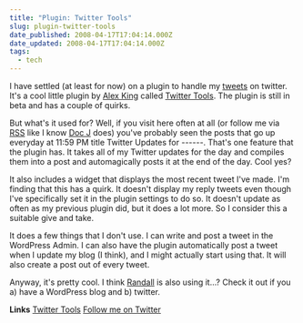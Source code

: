 ```yaml
---
title: "Plugin: Twitter Tools"
slug: plugin-twitter-tools
date_published: 2008-04-17T17:04:14.000Z
date_updated: 2008-04-17T17:04:14.000Z
tags:
  - tech
---
```


I have settled (at least for now) on a plugin to handle my [tweets](http://twitter.com/joelgoodman) on twitter. It's a cool little plugin by [Alex King](http://alexking.org) called [Twitter Tools](http://alexking.org/projects/wordpress). The plugin is still in beta and has a couple of quirks.

But what's it used for? Well, if you visit here often at all (or follow me via [RSS](/feed/) like I know [Doc J](http://michaeljohnson0664.blogspot.com/) does) you've probably seen the posts that go up everyday at 11:59 PM title Twitter Updates for ------. That's one feature that the plugin has. It takes all of my Twitter updates for the day and compiles them into a post and automagically posts it at the end of the day. Cool yes?

It also includes a widget that displays the most recent tweet I've made. I'm finding that this has a quirk. It doesn't display my reply tweets even though I've specifically set it in the plugin settings to do so. It doesn't update as often as my previous plugin did, but it does a lot more. So I consider this a suitable give and take.

It does a few things that I don't use. I can write and post a tweet in the WordPress Admin. I can also have the plugin automatically post a tweet when I update my blog (I think), and I might actually start using that. It will also create a post out of every tweet.

Anyway, it's pretty cool. I think [Randall](http://www.randallpauljenkins.com) is also using it...? Check it out if you a) have a WordPress blog and b) twitter.

**Links**
[Twitter Tools](http://alexking.org/blog/2008/04/13/twitter-tools-12b1)
[Follow me on Twitter](http://twitter.com/joelgoodman)
